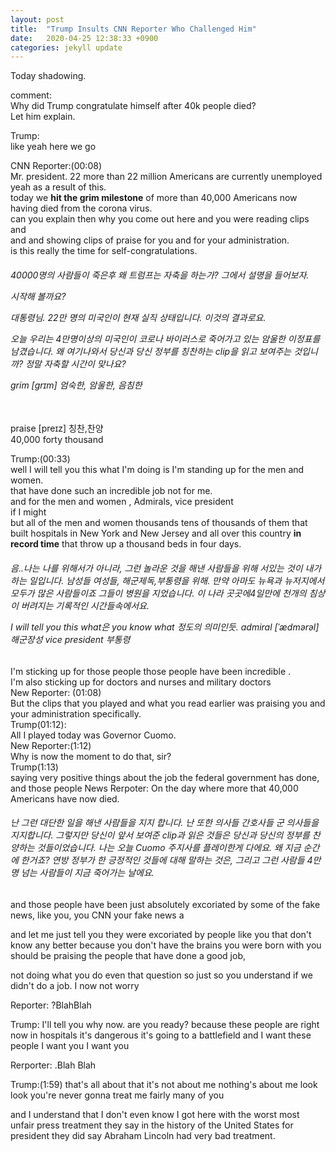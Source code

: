 ```yaml
---
layout: post
title:  "Trump Insults CNN Reporter Who Challenged Him"
date:   2020-04-25 12:38:33 +0900
categories: jekyll update
---
```




Today shadowing.

comment:   
Why did Trump congratulate himself after 40k people died?   
Let him explain.   

Trump:   
like yeah here we go   

CNN Reporter:(00:08)   
Mr. president. 22 more than 22 million Americans are currently unemployed yeah as a result of this.   
today we **hit the grim milestone** of more than 40,000 Americans now having died from the corona virus.   
can you explain then why you come out here and you were reading clips and    
and and showing clips of praise for you and for your administration.   
is this really the time for self-congratulations.   

<h6>   
40000명의 사람들이 죽은후 왜 트럼프는 자축을 하는가? 그에서 설명을 들어보자.   

시작해 볼까요?

대통령님. 22만 명의 미국인이 현재 실직 상태입니다. 이것의 결과로요.

오늘 우리는 4만명이상의 미국인이 코로나 바이러스로 죽어가고 있는 암울한 이정표를 남겼습니다.
왜 여기나와서 당신과 당신 정부를 칭찬하는 clip을 읽고 보여주는 것입니까?
정말 자축할 시간이 맞나요?   
     
grim  [ɡrɪm] 엄숙한, 암울한, 음침한</h6>   
praise [preɪz] 칭찬,찬양   
40,000 forty thousand    
</h6>

Trump:(00:33)   
well I will tell you this what I'm doing is I'm standing up for the men and women.   
that have done such an incredible job not for me.    
and for the men and women   ,
Admirals, vice president    
if I might   
but all of the men and women thousands tens of thousands of them that built hospitals in New York and New Jersey 
and all over this country **in record time** that throw up a thousand beds in four days.   


<h6>
음..나는 나를 위해서가 아니라, 그런 놀라운 것을 해낸 사람들을 위해 서있는 것이 내가 하는 일입니다.
남성들 여성들, 해군제독,부통령을 위해.   
만약 아마도   
뉴욕과 뉴저지에서 모두가 많은 사람들이죠 그들이 병원을 지었습니다.   
이 나라 곳곳에4일만에 천개의 침상이 버려지는 기록적인 시간들속에서요.   

I will tell you this what은 you know what 정도의 의미인듯.
admiral [ˈædmərəl] 해군장성
vice president 부통령
</h6>

I'm sticking up for those people those people have been incredible .    
I'm also sticking up for doctors and nurses and military doctors   
New Reporter: (01:08)   
But the clips that you played and what you read earlier was praising you and your administration specifically.   
Trump(01:12):    
All I played today was Governor Cuomo.   
New Reporter:(1:12)   
Why is now the moment to do that, sir?   
Trump(1:13)   
saying very positive things about the job the federal government has done,   and those people
News Rerpoter:
On the day where more that 40,000 Americans have now died.
<h6>
난 그런 대단한 일을 해낸 사람들을 지지 합니다.  
난 또한 의사들 간호사들 군 의사들을 지지합니다. 
그렇지만 당신이 앞서 보여준 clip과 읽은 것들은 당신과 당신의 정부를 찬양하는 것들이었습니다.   
나는 오늘 Cuomo 주지사를 플레이한게 다에요.    
왜 지금 순간에 한거죠?   
연방 정부가 한 긍정적인 것들에 대해 말하는 것은, 그리고 그런 사람들    
4만명 넘는 사람들이 지금 죽어가는 날에요.
</h6>

 and those people have been just absolutely excoriated by some of the fake news, like you, you CNN your fake news a

and let me just tell you they were excoriated by people like you that don't know any better because you don't have the brains you were born with you should be praising the people that have done a good job,

not doing what you do even that question so just so you understand if we didn't do a job.
I now not worry

Reporter: ?BlahBlah

Trump:
I'll tell you why now.
are you ready?
because these people are right now in hospitals
it's dangerous it's going to a battlefield 
and I want these people I want you I want you

Rerporter: .Blah Blah

Trump:(1:59)
that's all about that it's not about me
nothing's about me look look you're never gonna treat me fairly many of you

 and I understand that I don't even know 
I got here with the worst most unfair press treatment they say in the history of the United States for president they did say Abraham Lincoln had very bad treatment.
